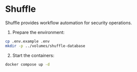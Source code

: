 # Shuffle

Shuffle provides workflow automation for security operations.

1. Prepare the environment:

```bash
cp .env.example .env
mkdir -p ../volumes/shuffle-database
```

2. Start the containers:

```bash
docker compose up -d
```
